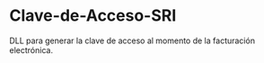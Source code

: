 # Clave-de-Acceso-SRI
DLL para generar la clave de acceso al momento de la facturación electrónica.
